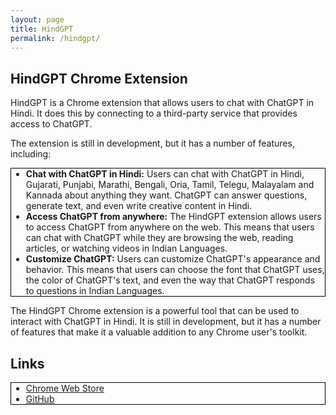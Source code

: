 ```yaml
---
layout: page
title: HindGPT
permalink: /hindgpt/
---
```

<style type="text/css">
  ul {
    border: 1px solid black;
  }
</style>

## HindGPT Chrome Extension

HindGPT is a Chrome extension that allows users to chat with ChatGPT in Hindi. It does this by connecting to a third-party service that provides access to ChatGPT.

The extension is still in development, but it has a number of features, including:

* **Chat with ChatGPT in Hindi:** Users can chat with ChatGPT in Hindi, Gujarati, Punjabi, Marathi, Bengali, Oria, Tamil, Telegu, Malayalam and Kannada about anything they want. ChatGPT can answer questions, generate text, and even write creative content in Hindi.
* **Access ChatGPT from anywhere:** The HindGPT extension allows users to access ChatGPT from anywhere on the web. This means that users can chat with ChatGPT while they are browsing the web, reading articles, or watching videos in Indian Languages.
* **Customize ChatGPT:** Users can customize ChatGPT's appearance and behavior. This means that users can choose the font that ChatGPT uses, the color of ChatGPT's text, and even the way that ChatGPT responds to questions in Indian Languages.

The HindGPT Chrome extension is a powerful tool that can be used to interact with ChatGPT in Hindi. It is still in development, but it has a number of features that make it a valuable addition to any Chrome user's toolkit.

## Links

* [Chrome Web Store](https://chrome.google.com/webstore/detail/hindgpt-chatgpt-of-hindus/meekeejnaelkiggfhdfjaolehdchhoop?hl=en&authuser=0)
* [GitHub](https://github.com/SingularityLabs-ai/chatgpt-on-hindi-google-extension/)

